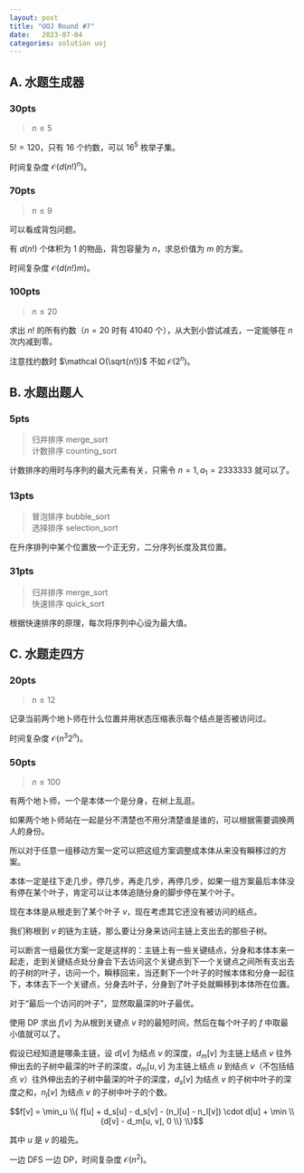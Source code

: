 ```yaml
---
layout: post
title: "UOJ Round #7"
date:   2023-07-04
categories: solution uoj
---
```


## A. 水题生成器

### 30pts

>   $n \le 5$

$5! = 120$，只有 $16$ 个约数，可以 $16^5$ 枚举子集。

时间复杂度 $\mathcal O(d(n!)^n)$。

### 70pts

>   $n \le 9$

可以看成背包问题。

有 $d(n!)$ 个体积为 $1$ 的物品，背包容量为 $n$，求总价值为 $m$ 的方案。

时间复杂度 $\mathcal O(d(n!) m)$。

### 100pts

>   $n \le 20$

求出 $n!$ 的所有约数（$n = 20$ 时有 $41040$ 个），从大到小尝试减去，一定能够在 $n$ 次内减到零。

注意找约数时 $\mathcal O(\sqrt{n!})$ 不如 $\mathcal O(2^n)$。

## B. 水题出题人

### 5pts

>   归并排序 merge_sort	 
>   计数排序 counting_sort

计数排序的用时与序列的最大元素有关，只需令 $n = 1, a_1 = 2333333$ 就可以了。

### 13pts

>   冒泡排序 bubble_sort  
>   选择排序 selection_sort

在升序排列中某个位置放一个正无穷，二分序列长度及其位置。

### 31pts

>   归并排序 merge_sort  
>   快速排序 quick_sort

根据快速排序的原理，每次将序列中心设为最大值。

## C. 水题走四方

### 20pts

>   $n \le 12$

记录当前两个地卜师在什么位置并用状态压缩表示每个结点是否被访问过。

时间复杂度 $\mathcal O(n^3 2^n)$。

### 50pts

>   $n \le 100$

有两个地卜师，一个是本体一个是分身，在树上乱逛。

如果两个地卜师站在一起是分不清楚也不用分清楚谁是谁的，可以根据需要调换两人的身份。

所以对于任意一组移动方案一定可以把这组方案调整成本体从来没有瞬移过的方案。

本体一定是往下走几步，停几步，再走几步，再停几步，如果一组方案最后本体没有停在某个叶子，肯定可以让本体追随分身的脚步停在某个叶子。

现在本体是从根走到了某个叶子 $v$，现在考虑其它还没有被访问的结点。

我们称根到 $v$ 的链为主链，那么要让分身来访问主链上支出去的那些子树。

可以断言一组最优方案一定是这样的：主链上有一些关键结点，分身和本体本来一起走，走到关键结点处分身会下去访问这个关键点到下一个关键点之间所有支出去的子树的叶子，访问一个，瞬移回来，当还剩下一个叶子的时候本体和分身一起往下，本体去下一个关键点，分身去叶子，分身到了叶子处就瞬移到本体所在位置。

对于“最后一个访问的叶子”，显然取最深的叶子最优。

使用 DP 求出 $f[v]$ 为从根到关键点 $v$ 时的最短时间，然后在每个叶子的 $f$ 中取最小值就可以了。

假设已经知道是哪条主链，设 $d[v]$ 为结点 $v$ 的深度，$d_m[v]$ 为主链上结点 $v$ 往外伸出去的子树中最深的叶子的深度，$d_m[u, v]$ 为主链上结点 $u$ 到结点 $v$（不包括结点 
$v$）往外伸出去的子树中最深的叶子的深度，$d_s[v]$ 为结点 
$v$ 的子树中叶子的深度之和，$n_l[v]$ 为结点 $v$ 的子树中叶子的个数。

$$f[v] = \min_u \\{ f[u] + d_s[u] - d_s[v] - (n_l[u] - n_l[v]) \cdot d[u] + \min \\{d[v] - d_m[u, v], 0 \\} \\}$$

其中 $u$ 是 $v$ 的祖先。

一边 DFS 一边 DP，时间复杂度 $\mathcal O(n^2)$。